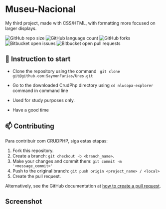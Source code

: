 # Museu-Nacional
 My third project, made with CSS/HTML, with formatting more focused on larger displays.

![GitHub repo size](https://img.shields.io/github/repo-size/SaymonFarias/Museu-Nacional?style=for-the-badge)
![GitHub language count](https://img.shields.io/github/languages/count/SaymonFarias/Museu-Nacional?style=for-the-badge)
![GitHub forks](https://img.shields.io/github/forks/SaymonFarias/Museu-Nacional?style=for-the-badge)
![Bitbucket open issues](https://img.shields.io/bitbucket/issues/SaymonFarias/Museu-Nacional?style=for-the-badge)
![Bitbucket open pull requests](https://img.shields.io/bitbucket/pr-raw/SaymonFarias/Museu-Nacional?style=for-the-badge)


## 🚀 Instruction to start
- Clone the repository using the command ``` git clone git@github.com:SaymonFarias/Unes.git```
- Go to the downloaded CrudPhp directory using ```cd nlwcopa-explorer``` command in command line

- Used for study purposes only.
- Have a good time

## 📫 Contributing
<!---Se o seu README for longo ou se você tiver algum processo ou etapas específicas que deseja que os contribuidores sigam, considere a criação de um arquivo CONTRIBUTING.md separado--->
Para contribuir com CRUDPHP, siga estas etapas:

1. Fork this repository.
2. Create a branch: `git checkout -b <branch_name>`.
3. Make your changes and commit them: `git commit -m '<message_commit>'`
4. Push to the original branch: `git push origin <project_name> / <local>`
5. Create the pull request.

Alternatively, see the GitHub documentation at [how to create a pull request](https://help.github.com/en/github/collaborating-with-issues-and-pull-requests/creating-a-pull-request ).


## Screenshot


